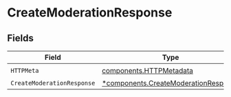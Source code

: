 # CreateModerationResponse


## Fields

| Field                                                                                       | Type                                                                                        | Required                                                                                    | Description                                                                                 |
| ------------------------------------------------------------------------------------------- | ------------------------------------------------------------------------------------------- | ------------------------------------------------------------------------------------------- | ------------------------------------------------------------------------------------------- |
| `HTTPMeta`                                                                                  | [components.HTTPMetadata](../../models/components/httpmetadata.md)                          | :heavy_check_mark:                                                                          | N/A                                                                                         |
| `CreateModerationResponse`                                                                  | [*components.CreateModerationResponse](../../models/components/createmoderationresponse.md) | :heavy_minus_sign:                                                                          | OK                                                                                          |